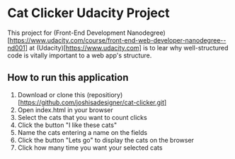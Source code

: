 # Cat Clicker Udacity Project

This project for (Front-End Development Nanodegree)[https://www.udacity.com/course/front-end-web-developer-nanodegree--nd001] at (Udacity)[https://www.udacity.com] is to lear why well-structured code is vitally important to a web app's structure.

## How to run this application

1. Download or clone this (repositiory)[https://github.com/joshisadesigner/cat-clicker.git]
2. Open index.html in your browser
3. Select the cats that you want to count clicks
4. Click the button "I like these cats"
5. Name the cats entering a name on the fields
6. Click the button "Lets go" to display the cats on the browser
7. Click how many time you want your selected cats

